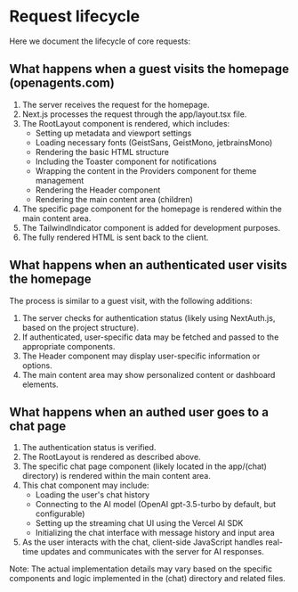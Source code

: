 # Request lifecycle

Here we document the lifecycle of core requests:

## What happens when a guest visits the homepage (openagents.com)

1. The server receives the request for the homepage.
2. Next.js processes the request through the app/layout.tsx file.
3. The RootLayout component is rendered, which includes:
   - Setting up metadata and viewport settings
   - Loading necessary fonts (GeistSans, GeistMono, jetbrainsMono)
   - Rendering the basic HTML structure
   - Including the Toaster component for notifications
   - Wrapping the content in the Providers component for theme management
   - Rendering the Header component
   - Rendering the main content area (children)
4. The specific page component for the homepage is rendered within the main content area.
5. The TailwindIndicator component is added for development purposes.
6. The fully rendered HTML is sent back to the client.

## What happens when an authenticated user visits the homepage

The process is similar to a guest visit, with the following additions:

1. The server checks for authentication status (likely using NextAuth.js, based on the project structure).
2. If authenticated, user-specific data may be fetched and passed to the appropriate components.
3. The Header component may display user-specific information or options.
4. The main content area may show personalized content or dashboard elements.

## What happens when an authed user goes to a chat page

1. The authentication status is verified.
2. The RootLayout is rendered as described above.
3. The specific chat page component (likely located in the app/(chat) directory) is rendered within the main content area.
4. This chat component may include:
   - Loading the user's chat history
   - Connecting to the AI model (OpenAI gpt-3.5-turbo by default, but configurable)
   - Setting up the streaming chat UI using the Vercel AI SDK
   - Initializing the chat interface with message history and input area
5. As the user interacts with the chat, client-side JavaScript handles real-time updates and communicates with the server for AI responses.

Note: The actual implementation details may vary based on the specific components and logic implemented in the (chat) directory and related files.
